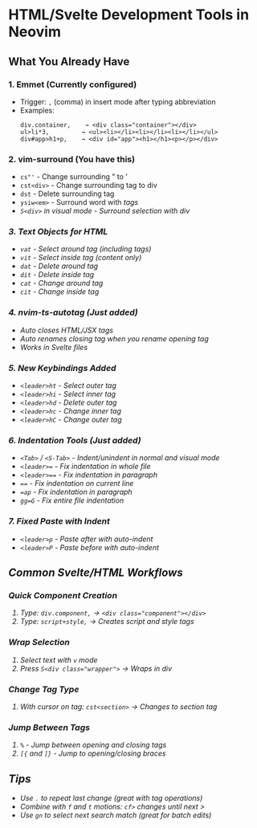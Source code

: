 # HTML/Svelte Development Tools in Neovim

## What You Already Have

### 1. **Emmet** (Currently configured)
- Trigger: `,` (comma) in insert mode after typing abbreviation
- Examples:
  ```
  div.container,    → <div class="container"></div>
  ul>li*3,         → <ul><li></li><li></li><li></li></ul>
  div#app>h1+p,    → <div id="app"><h1></h1><p></p></div>
  ```

### 2. **vim-surround** (You have this)
- `cs"'` - Change surrounding " to '
- `cst<div>` - Change surrounding tag to div
- `dst` - Delete surrounding tag
- `ysiw<em>` - Surround word with <em> tags
- `S<div>` in visual mode - Surround selection with div

### 3. **Text Objects for HTML**
- `vat` - Select around tag (including tags)
- `vit` - Select inside tag (content only)
- `dat` - Delete around tag
- `dit` - Delete inside tag
- `cat` - Change around tag
- `cit` - Change inside tag

### 4. **nvim-ts-autotag** (Just added)
- Auto closes HTML/JSX tags
- Auto renames closing tag when you rename opening tag
- Works in Svelte files

### 5. **New Keybindings Added**
- `<leader>ht` - Select outer tag
- `<leader>hi` - Select inner tag  
- `<leader>hd` - Delete outer tag
- `<leader>hc` - Change inner tag
- `<leader>hC` - Change outer tag

### 6. **Indentation Tools** (Just added)
- `<Tab>` / `<S-Tab>` - Indent/unindent in normal and visual mode
- `<leader>=` - Fix indentation in whole file
- `<leader>==` - Fix indentation in paragraph
- `==` - Fix indentation on current line
- `=ap` - Fix indentation in paragraph
- `gg=G` - Fix entire file indentation

### 7. **Fixed Paste with Indent**
- `<leader>p` - Paste after with auto-indent
- `<leader>P` - Paste before with auto-indent

## Common Svelte/HTML Workflows

### Quick Component Creation
1. Type: `div.component,` → `<div class="component"></div>`
2. Type: `script+style,` → Creates script and style tags

### Wrap Selection
1. Select text with `v` mode
2. Press `S<div class="wrapper">` → Wraps in div

### Change Tag Type
1. With cursor on tag: `cst<section>` → Changes to section tag

### Jump Between Tags
1. `%` - Jump between opening and closing tags
2. `[{` and `]}` - Jump to opening/closing braces

## Tips
- Use `.` to repeat last change (great with tag operations)
- Combine with `f` and `t` motions: `cf>` changes until next >
- Use `gn` to select next search match (great for batch edits)
